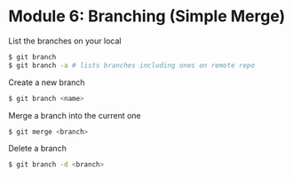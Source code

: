 # Module 6: Branching (Simple Merge)

List the branches on your local

```bash
$ git branch
$ git branch -a # lists branches including ones on remote repo
```

Create a new branch

```bash
$ git branch <name>
```

Merge a branch into the current one

```bash
$ git merge <branch>
```

Delete a branch

```bash
$ git branch -d <branch>
```

